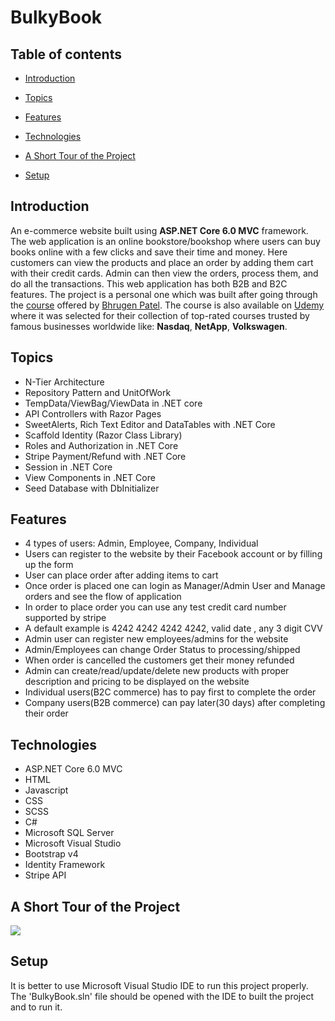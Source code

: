 # BulkyBook

## Table of contents

* [Introduction](#introduction)

* [Topics](#topics) 

* [Features](#features)

* [Technologies](#technologies)

* [A Short Tour of the Project](#a-short-tour-of-the-project)

* [Setup](#setup)

## Introduction

 An e-commerce website built using **ASP.NET Core 6.0 MVC** framework. The web application is an online bookstore/bookshop where users can buy books online with a few clicks and save their time and money. Here customers can view the products and place an order by adding them cart with their credit cards. Admin can then view the orders, process them, and do all the transactions. This web application has both B2B and B2C features. The project is a personal one which was built after going through the [course](https://www.dotnetmastery.com/Home/Details?courseId=9) offered by [Bhrugen Patel](https://github.com/bhrugen). The course is also available on [Udemy](https://www.udemy.com/course/complete-aspnet-core-21-course/?referralCode=0533F3B61F426407BE00) where it was selected for their collection of top-rated courses trusted by famous businesses worldwide like: **Nasdaq**, **NetApp**, **Volkswagen**. 

## Topics 

* N-Tier Architecture
* Repository Pattern and UnitOfWork
* TempData/ViewBag/ViewData in .NET core
* API Controllers with Razor Pages
* SweetAlerts, Rich Text Editor and DataTables with .NET Core
* Scaffold Identity (Razor Class Library) 
* Roles and Authorization in .NET Core
* Stripe Payment/Refund with .NET Core
* Session in .NET Core
* View Components in .NET Core
* Seed Database with DbInitializer

## Features

* 4 types of users: Admin, Employee, Company, Individual
* Users can register to the website by their Facebook account or by filling up the form
* User can place order after adding items to cart
* Once order is placed one can login as Manager/Admin User and Manage orders and see the flow of application
* In order to place order you can use any test credit card number supported by stripe
* A default example is 4242 4242 4242 4242, valid date , any 3 digit CVV
* Admin user can register new employees/admins for the website
* Admin/Employees can change Order Status to processing/shipped
* When order is cancelled the customers get their money refunded
* Admin can create/read/update/delete new products with proper description and pricing to be displayed on the website
* Individual users(B2C commerce) has to pay first to complete the order
* Company users(B2B commerce) can pay later(30 days) after completing their order

 ## Technologies
  * ASP.NET Core 6.0 MVC
  * HTML
  * Javascript
  * CSS
  * SCSS
  * C#
  * Microsoft SQL Server
  * Microsoft Visual Studio
  * Bootstrap v4
  * Identity Framework
  * Stripe API


 ## A Short Tour of the Project
  
<div> 
 
  

 <img src="BulkyBookWeb/wwwroot/images/Untitled (1).webm">

 </div>
 
 ## Setup
 
It is better to use Microsoft Visual Studio IDE to run this project properly. The 'BulkyBook.sln' file should be opened with the IDE to  built the project and to run it.
